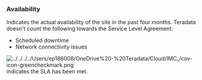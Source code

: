 ### Availability

Indicates the actual availability of the site in the past four months. Teradata doesn't count the following towards the Service Level Agreement:

- Scheduled downtime
- Network connectivity issues


![../../../../Users/ep186008/OneDrive%20-%20Teradata/Cloud/IMC_/cov-icon-greencheckmark.png](../../../../Users/ep186008/OneDrive%20-%20Teradata/Cloud/IMC_/cov-icon-greencheckmark.png)indicates the SLA has been met.

  